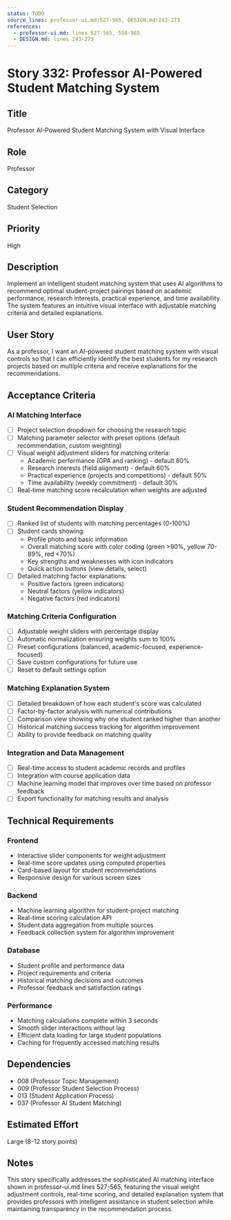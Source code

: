 ```yaml
---
status: TODO
source_lines: professor-ui.md:527-565, DESIGN.md:243-273
references:
  - professor-ui.md: lines 527-565, 558-565
  - DESIGN.md: lines 243-273
---
```


# Story 332: Professor AI-Powered Student Matching System

## Title
Professor AI-Powered Student Matching System with Visual Interface

## Role
Professor

## Category
Student Selection

## Priority
High

## Description
Implement an intelligent student matching system that uses AI algorithms to recommend optimal student-project pairings based on academic performance, research interests, practical experience, and time availability. The system features an intuitive visual interface with adjustable matching criteria and detailed explanations.

## User Story
As a professor, I want an AI-powered student matching system with visual controls so that I can efficiently identify the best students for my research projects based on multiple criteria and receive explanations for the recommendations.

## Acceptance Criteria

### AI Matching Interface
- [ ] Project selection dropdown for choosing the research topic
- [ ] Matching parameter selector with preset options (default recommendation, custom weighting)
- [ ] Visual weight adjustment sliders for matching criteria:
  - Academic performance (GPA and ranking) - default 80%
  - Research interests (field alignment) - default 60%
  - Practical experience (projects and competitions) - default 50%
  - Time availability (weekly commitment) - default 30%
- [ ] Real-time matching score recalculation when weights are adjusted

### Student Recommendation Display
- [ ] Ranked list of students with matching percentages (0-100%)
- [ ] Student cards showing:
  - Profile photo and basic information
  - Overall matching score with color coding (green >90%, yellow 70-89%, red <70%)
  - Key strengths and weaknesses with icon indicators
  - Quick action buttons (view details, select)
- [ ] Detailed matching factor explanations:
  - Positive factors (green indicators)
  - Neutral factors (yellow indicators)  
  - Negative factors (red indicators)

### Matching Criteria Configuration
- [ ] Adjustable weight sliders with percentage display
- [ ] Automatic normalization ensuring weights sum to 100%
- [ ] Preset configurations (balanced, academic-focused, experience-focused)
- [ ] Save custom configurations for future use
- [ ] Reset to default settings option

### Matching Explanation System
- [ ] Detailed breakdown of how each student's score was calculated
- [ ] Factor-by-factor analysis with numerical contributions
- [ ] Comparison view showing why one student ranked higher than another
- [ ] Historical matching success tracking for algorithm improvement
- [ ] Ability to provide feedback on matching quality

### Integration and Data Management
- [ ] Real-time access to student academic records and profiles
- [ ] Integration with course application data
- [ ] Machine learning model that improves over time based on professor feedback
- [ ] Export functionality for matching results and analysis

## Technical Requirements

### Frontend
- Interactive slider components for weight adjustment
- Real-time score updates using computed properties
- Card-based layout for student recommendations
- Responsive design for various screen sizes

### Backend
- Machine learning algorithm for student-project matching
- Real-time scoring calculation API
- Student data aggregation from multiple sources
- Feedback collection system for algorithm improvement

### Database
- Student profile and performance data
- Project requirements and criteria
- Historical matching decisions and outcomes
- Professor feedback and satisfaction ratings

### Performance
- Matching calculations complete within 3 seconds
- Smooth slider interactions without lag
- Efficient data loading for large student populations
- Caching for frequently accessed matching results

## Dependencies
- 008 (Professor Topic Management)
- 009 (Professor Student Selection Process)
- 013 (Student Application Process)
- 037 (Professor AI Student Matching)

## Estimated Effort
Large (8-12 story points)

## Notes
This story specifically addresses the sophisticated AI matching interface shown in professor-ui.md lines 527-565, featuring the visual weight adjustment controls, real-time scoring, and detailed explanation system that provides professors with intelligent assistance in student selection while maintaining transparency in the recommendation process.